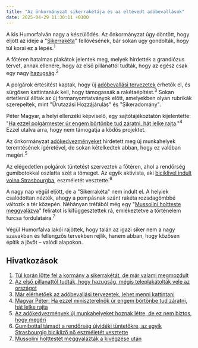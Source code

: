 ```yaml
---
title: "Az önkormányzat sikerrakétája és az eltévedt adóbevallások"
date: 2025-04-29 11:30:11 +0100
---
```


A kis Humorfalván nagy a készülődés. Az önkormányzat úgy döntött, hogy eljött az ideje a "<a href="https://g7.hu/kozelet/20250428/tul-koran-lotte-fel-a-kormany-a-sikerraketat-de-mar-valami-megmozdult/">Sikerrakéta</a>" fellövésének, bár sokan úgy gondolták, hogy túl korai ez a lépés.<sup>1</sup>

A főtéren hatalmas plakátok jelentek meg, melyek hirdették a grandiózus tervet, annak ellenére, hogy az első pillanattól tudták, hogy az egész csak egy nagy <a href="https://telex.hu/video/2025/04/29/nemzeti-konzultacio-plakatkampany-13-havi-nyugdij-europai-bizottsag">hazugság</a>.<sup>2</sup>

A polgárok értesítést kaptak, hogy új <a href="https://telex.hu/kozlemeny/2025/03/15/mar-elerhetoek-az-adobevallasi-tervezetek-lehet-menni-kattintani">adóbevallási tervezetek</a> érhetők el, és sürgősen kattintaniuk kell, hogy támogassák a rakétaépítést.<sup>3</sup> Sokan értetlenül álltak az új formanyomtatványok előtt, amelyekben olyan rubrikák szerepeltek, mint "Űrutazási Hozzájárulás" és "Sikeradomány".

Péter Magyar, a helyi ellenzéki képviselő, egy sajtótájékoztatón kijelentette: "<a href="https://telex.hu/belfold/2025/04/28/magyar-peter-sajtotajekoztato-tisza-part-fenyegetes-valasztas">Ha ezzel polgármester úr engem börtönbe tud záratni, hát lelke rajta</a>."<sup>4</sup> Ezzel utalva arra, hogy nem támogatja a ködös projektet.

Az önkormányzat <a href="https://telex.hu/defacto/2025/04/29/adokedvezmeny-foglalkoztatas-munkahelyteremtes-kozgazdasagtan">adókedvezményeket</a> hirdetett meg új munkahelyek teremtésének ígéretével, de sokan kételkedtek abban, hogy ez valóban megéri.<sup>5</sup>

Az elégedetlen polgárok tüntetést szerveztek a főtéren, ahol a rendőrség gumibotokkal oszlatta szét a tömeget. Az egyik aktivista, aki <a href="https://telex.hu/kulfold/2025/04/28/ujvidek-tuntetes-rendorseg-testnevelesi-kar">biciklivel indult volna Strasbourgba</a>, eszméletét vesztette.<sup>6</sup>

A nagy nap végül eljött, de a "Sikerrakéta" nem indult el. A helyiek csalódottan nézték, ahogy a pompásnak szánt rakéta rozsdagömbbé változik a tér közepén. Néhányan tréfából még egy "<a href="https://telex.hu/eszkombajn/2025/04/28/benito-mussolini-kivegzese-walter-audisio">Mussolini holtteste meggyalázva</a>" feliratot is kifüggesztettek rá, emlékeztetve a történelem furcsa fordulataira.<sup>7</sup>

Végül Humorfalva lakói rájöttek, hogy talán az igazi siker nem a nagy szavakban és fellengzős tervekben rejlik, hanem abban, hogy közösen építik a jövőt – valódi alapokon.

## Hivatkozások

1. <a href="https://g7.hu/kozelet/20250428/tul-koran-lotte-fel-a-kormany-a-sikerraketat-de-mar-valami-megmozdult/">Túl korán lőtte fel a kormány a sikerrakétát, de már valami megmozdult</a>
2. <a href="https://telex.hu/video/2025/04/29/nemzeti-konzultacio-plakatkampany-13-havi-nyugdij-europai-bizottsag">Az első pillanattól tudták, hogy hazugság, mégis teleplakátolták vele az országot</a>
3. <a href="https://telex.hu/kozlemeny/2025/03/15/mar-elerhetoek-az-adobevallasi-tervezetek-lehet-menni-kattintani">Már elérhetőek az adóbevallási tervezetek, lehet menni kattintani</a>
4. <a href="https://telex.hu/belfold/2025/04/28/magyar-peter-sajtotajekoztato-tisza-part-fenyegetes-valasztas">Magyar Péter: Ha ezzel miniszterelnök úr engem börtönbe tud záratni, hát lelke rajta</a>
5. <a href="https://telex.hu/defacto/2025/04/29/adokedvezmeny-foglalkoztatas-munkahelyteremtes-kozgazdasagtan">Az adókedvezmények új munkahelyeket hoznak létre, de ez nem biztos, hogy megéri</a>
6. <a href="https://telex.hu/kulfold/2025/04/28/ujvidek-tuntetes-rendorseg-testnevelesi-kar">Gumibottal támadt a rendőrség újvidéki tüntetőkre, az egyik Strasbourgig bicikliző nő eszméletét vesztette</a>
7. <a href="https://telex.hu/eszkombajn/2025/04/28/benito-mussolini-kivegzese-walter-audisio">Mussolini holttestét meggyalázták a kivégzése után</a>